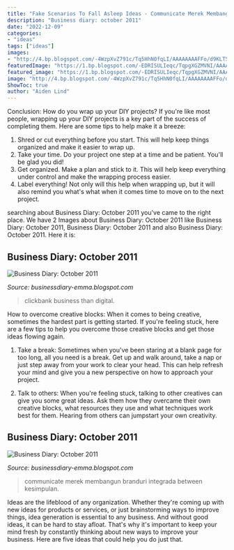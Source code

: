 ```yaml
---
title: "Fake Scenarios To Fall Asleep Ideas - Communicate Merek Membangun Branduri Integrada Between Kesimpulan"
description: "Business diary: october 2011"
date: "2022-12-09"
categories:
- "ideas"
tags: ["ideas"]
images:
- "http://4.bp.blogspot.com/-4WzpXvZ791c/Tq5HhN0fqLI/AAAAAAAAFFo/d9KLT5W1mZY/s1600/Clickbank-Tips.png"
featuredImage: "https://1.bp.blogspot.com/-EDRISULIeqc/TqpgXGZMVNI/AAAAAAAAFFE/-AZD1ary6t8/s1600/building-your-brand-300x300.jpg"
featured_image: "https://1.bp.blogspot.com/-EDRISULIeqc/TqpgXGZMVNI/AAAAAAAAFFE/-AZD1ary6t8/s1600/building-your-brand-300x300.jpg"
image: "http://4.bp.blogspot.com/-4WzpXvZ791c/Tq5HhN0fqLI/AAAAAAAAFFo/d9KLT5W1mZY/s1600/Clickbank-Tips.png"
ShowToc: true
author: "Aiden Lind"
---
```



Conclusion: How do you wrap up your DIY projects?
If you're like most people, wrapping up your DIY projects is a key part of the success of completing them. Here are some tips to help make it a breeze:
1) Shred or cut everything before you start. This will help keep things organized and make it easier to wrap up.
2) Take your time. Do your project one step at a time and be patient. You'll be glad you did!
3) Get organized. Make a plan and stick to it. This will help keep everything under control and make the wrapping process easier.
4) Label everything! Not only will this help when wrapping up, but it will also remind you what's what when it comes time to move on to the next project.

	

		
searching about Business Diary: October 2011 you've came to the right place. We have 2 Images about Business Diary: October 2011 like Business Diary: October 2011, Business Diary: October 2011 and also Business Diary: October 2011. Here it is:
		
    
## Business Diary: October 2011

<img loading=lazy src="http://4.bp.blogspot.com/-4WzpXvZ791c/Tq5HhN0fqLI/AAAAAAAAFFo/d9KLT5W1mZY/s1600/Clickbank-Tips.png" onerror="this.onerror=null;this.src='https://tse4.mm.bing.net/th?id=OIP.qJX623JW1C7AXK9BxoI6iQAAAA&amp;pid=15.1';" alt="Business Diary: October 2011">

_Source: businessdiary-emma.blogspot.com_

>clickbank business than digital. 

	

How to overcome creative blocks:
When it comes to being creative, sometimes the hardest part is getting started. If you're feeling stuck, here are a few tips to help you overcome those creative blocks and get those ideas flowing again.
1. Take a break: Sometimes when you've been staring at a blank page for too long, all you need is a break. Get up and walk around, take a nap or just step away from your work to clear your head. This can help refresh your mind and give you a new perspective on how to approach your project.

2. Talk to others: When you're feeling stuck, talking to other creatives can give you some great ideas. Ask them how they overcame their own creative blocks, what resources they use and what techniques work best for them. Hearing from others can jumpstart your own creativity.


    
## Business Diary: October 2011

<img loading=lazy src="https://1.bp.blogspot.com/-EDRISULIeqc/TqpgXGZMVNI/AAAAAAAAFFE/-AZD1ary6t8/s1600/building-your-brand-300x300.jpg" onerror="this.onerror=null;this.src='https://tse1.mm.bing.net/th?id=OIP.MTX49OOsRpzhsWC6BPHqbAAAAA&amp;pid=15.1';" alt="Business Diary: October 2011">

_Source: businessdiary-emma.blogspot.com_

>communicate merek membangun branduri integrada between kesimpulan. 

	

Ideas are the lifeblood of any organization. Whether they're coming up with new ideas for products or services, or just brainstorming ways to improve things, idea generation is essential to any business. And without good ideas, it can be hard to stay afloat. That's why it's important to keep your mind fresh by constantly thinking about new ways to improve your business. Here are five ideas that could help you do just that.

